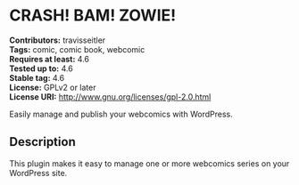 # CRASH! BAM! ZOWIE!
**Contributors:** travisseitler  
**Tags:** comic, comic book, webcomic  
**Requires at least:** 4.6  
**Tested up to:** 4.6  
**Stable tag:** 4.6  
**License:** GPLv2 or later  
**License URI:** http://www.gnu.org/licenses/gpl-2.0.html

Easily manage and publish your webcomics with WordPress.

## Description
This plugin makes it easy to manage one or more webcomics series on your WordPress site.
